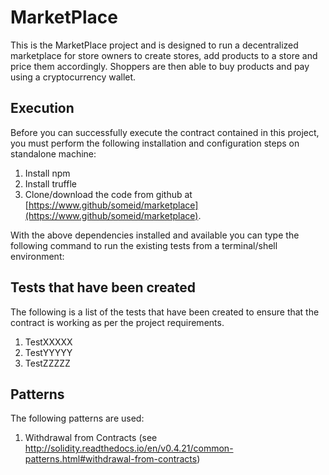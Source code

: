 # MarketPlace 
This is the MarketPlace project and is designed to run a decentralized marketplace for store owners to create stores, add products to a store and price them accordingly. Shoppers are then able to buy products and pay using a cryptocurrency wallet.


## Execution

Before you can successfully execute the contract contained in this project, you must perform the following installation and configuration steps on standalone machine:

1. Install npm
2. Install truffle
3. Clone/download the code from github at [https://www.github/someid/marketplace](https://www.github/someid/marketplace).

With the above dependencies installed and available you can type the following command to run the existing tests from a terminal/shell environment:

## Tests that have been created

The following is a list of the tests that have been created to ensure that the contract is working as per the project requirements.

1. TestXXXXX
2. TestYYYYY
3. TestZZZZZ

## Patterns

The following patterns are used:
1. Withdrawal from Contracts (see http://solidity.readthedocs.io/en/v0.4.21/common-patterns.html#withdrawal-from-contracts)



